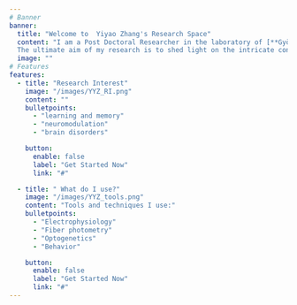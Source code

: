 ```yaml
---
# Banner
banner:
  title: "Welcome to  Yiyao Zhang's Research Space"
  content: "I am a Post Doctoral Researcher in the laboratory of [**György Buzsáki**](https://buzsakilab.com/wp/labmembers/) at New York University School  of Medicine.
  The ultimate aim of my research is to shed light on the intricate connection between neuromodulators and the dynamic states of neural networks, with a particular focus on their potential role in the onset and progression of brain disorders such as epilepsy, Alzheimer’s disease, autism, and dementia."
  image: ""
# Features
features:
  - title: "Research Interest"
    image: "/images/YYZ_RI.png"
    content: ""
    bulletpoints:
      - "learning and memory"
      - "neuromodulation"
      - "brain disorders"

    button:
      enable: false
      label: "Get Started Now"
      link: "#"

  - title: " What do I use?"
    image: "/images/YYZ_tools.png"
    content: "Tools and techniques I use:"
    bulletpoints:
      - "Electrophysiology"
      - "Fiber photometry"
      - "Optogenetics"
      - "Behavior"

    button:
      enable: false
      label: "Get Started Now"
      link: "#"
---
```

